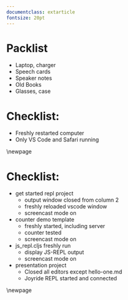 ```yaml
---
documentclass: extarticle
fontsize: 20pt
---
```

# Packlist

* Laptop, charger
* Speech cards
* Speaker notes
* Old Books
* Glasses, case

# Checklist:

* Freshly restarted computer
* Only VS Code and Safari running

\newpage

# Checklist:

* get started repl project
  * output window closed from column 2
  * freshly reloaded vscode window
  * screencast mode on
* counter demo template
  * freshly started, including server
  * counter tested
  * screencast mode on
* js_repl.cljs freshly run
  * display JS-REPL output
  * screencast mode on
* presentation project
  * Closed all editors except hello-one.md
  * Joyride REPL started and connected

\newpage
